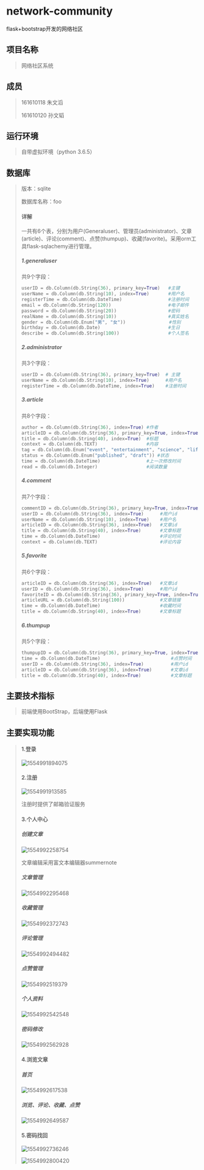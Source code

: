 # network-community
flask+bootstrap开发的网络社区

## 项目名称

> 网络社区系统

## 成员

> 161610118  朱文滔
>
> 161610120  孙文韬

## 运行环境

> 自带虚拟环境（python 3.6.5）

## 数据库

> 版本：sqlite
>
> 数据库名称：foo
>
> #### 详解
>
> 一共有6个表，分别为用户(Generaluser)、管理员(administrator)、文章(article)、评论(comment)、点赞(thumpup)、收藏(favorite)。采用orm工具flask-sqlachemy进行管理。
>
> ##### 1.generaluser
>
> 共9个字段：
>
> ```python
> userID = db.Column(db.String(36), primary_key=True)   #主键
> userName = db.Column(db.String(10), index=True)       #用户名
> registerTime = db.Column(db.DateTime)                 #注册时间
> email = db.Column(db.String(120))                     #电子邮件
> password = db.Column(db.String(20))                   #密码
> realName = db.Column(db.String(10))                   #真实姓名
> gender = db.Column(db.Enum("男", "女"))                #性别
> birthday = db.Column(db.Date)                         #生日
> describe = db.Column(db.String(100))                  #个人签名
> ```
>
> ##### 2.administrator
>
> 共3个字段：
>
> ```python
> userID = db.Column(db.String(36), primary_key=True)  # 主键
> userName = db.Column(db.String(10), index=True)      #用户名
> registerTime = db.Column(db.DateTime, index=True)    #注册时间
> ```
>
> ##### 3.article
>
> 共8个字段：
>
> ```python
> author = db.Column(db.String(36), index=True) #作者
> articleID = db.Column(db.String(36), primary_key=True, index=True)  #主键
> title = db.Column(db.String(40), index=True)  #标题
> context = db.Column(db.TEXT)                  #内容
> tag = db.Column(db.Enum("event", "entertainment", "science", "life", "trip"))                                      #标签
> status = db.Column(db.Enum("published", "draft")) #状态
> time = db.Column(db.DateTime)                 #上一次修改时间
> read = db.Column(db.Integer)                  #阅读数量
> ```
>
> ##### 4.comment
>
> 共7个字段：
>
> ```python
> commentID = db.Column(db.String(36), primary_key=True, index=True)#主键
> userID = db.Column(db.String(36), index=True)      #用户id
> userName = db.Column(db.String(10), index=True)    #用户名
> articleID = db.Column(db.String(36), index=True)   #文章id
> title = db.Column(db.String(40), index=True)       #文章标题
> time = db.Column(db.DateTime)                      #评论时间
> context = db.Column(db.TEXT)                       #评论内容
> ```
>
> ##### 5.favorite
>
> 共6个字段：
>
> ```python
> articleID = db.Column(db.String(36), index=True)   #文章id
> userID = db.Column(db.String(36), index=True)      #用户id
> favoriteID = db.Column(db.String(36), primary_key=True, index=True)#主键
> articleURL = db.Column(db.String(100))             #文章链接
> time = db.Column(db.DateTime)                      #收藏时间
> title = db.Column(db.String(40), index=True)       #文章标题
> ```
>
> ##### 6.thumpup
>
> 共5个字段：
>
> ```python
> thumpupID = db.Column(db.String(36), primary_key=True, index=True)#主键
> time = db.Column(db.DateTime)                          #点赞时间
> userID = db.Column(db.String(36), index=True)          #用户id
> articleID = db.Column(db.String(36), index=True)       #文章id
> title = db.Column(db.String(40), index=True)           #文章标题
> ```

## 主要技术指标

> 前端使用BootStrap，后端使用Flask

## 主要实现功能

> #### 1.登录
>
> ![1554991894075](C:\Users\1745934906\AppData\Roaming\Typora\typora-user-images\1554991894075.png)
>
> #### 2.注册
>
> ![1554991913585](C:\Users\1745934906\AppData\Roaming\Typora\typora-user-images\1554991913585.png)
>
> 注册时提供了邮箱验证服务
>
> #### 3.个人中心
>
> ##### 创建文章
>
> ![1554992258754](C:\Users\1745934906\AppData\Roaming\Typora\typora-user-images\1554992258754.png)
>
> 文章编辑采用富文本编辑器summernote
>
> ##### 文章管理
>
> ![1554992295468](C:\Users\1745934906\AppData\Roaming\Typora\typora-user-images\1554992295468.png)
>
> ##### 收藏管理
>
> ![1554992372743](C:\Users\1745934906\AppData\Roaming\Typora\typora-user-images\1554992372743.png)
>
> ##### 评论管理
>
> ![1554992494482](C:\Users\1745934906\AppData\Roaming\Typora\typora-user-images\1554992494482.png)
>
> ##### 点赞管理
>
> ![1554992519379](C:\Users\1745934906\AppData\Roaming\Typora\typora-user-images\1554992519379.png)
>
> ##### 个人资料
>
> ![1554992542548](C:\Users\1745934906\AppData\Roaming\Typora\typora-user-images\1554992542548.png)
>
> ##### 密码修改
>
> ![1554992562928](C:\Users\1745934906\AppData\Roaming\Typora\typora-user-images\1554992562928.png)
>
> #### 4.浏览文章
>
> ##### 首页
>
> ![1554992617538](C:\Users\1745934906\AppData\Roaming\Typora\typora-user-images\1554992617538.png)
>
> ##### 浏览、评论、收藏、点赞
>
> ![1554992649587](C:\Users\1745934906\AppData\Roaming\Typora\typora-user-images\1554992649587.png)
>
> #### 5.密码找回
>
> ![1554992736246](C:\Users\1745934906\AppData\Roaming\Typora\typora-user-images\1554992736246.png)
>
> ![1554992800420](C:\Users\1745934906\AppData\Roaming\Typora\typora-user-images\1554992800420.png)







